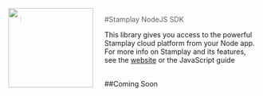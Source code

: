 <img src="https://editor.stamplay.com/img/logo-robot-no-neck.png" align="left" width="170px" height="160px"/>
<img align="left" width="0" height="160px" hspace="10"/>

> #Stamplay NodeJS SDK

This library  gives you access to the powerful Stamplay cloud platform from your Node app. For more info on Stamplay and its features, see the <a href="https://stamplay.com">website</a> or the JavaScript guide
<br>
<br>

##Coming Soon